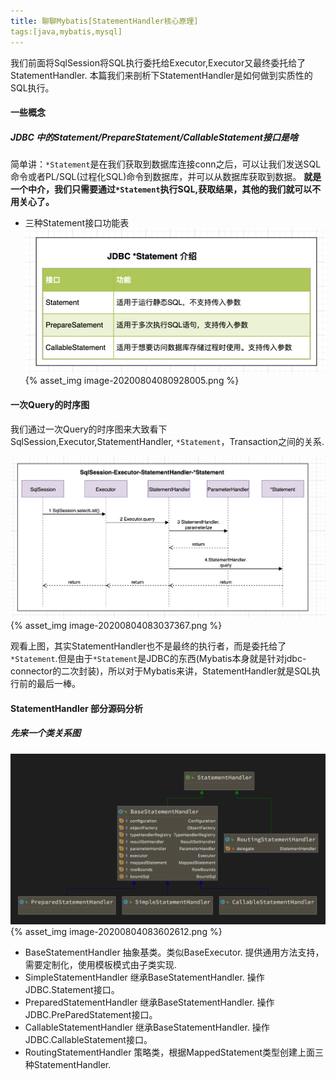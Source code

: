 ```yaml
---
title: 聊聊Mybatis[StatementHandler核心原理]
tags:[java,mybatis,mysql]
---
```


我们前面将SqlSession将SQL执行委托给Executor,Executor又最终委托给了StatementHandler. 本篇我们来剖析下StatementHandler是如何做到实质性的SQL执行。

<!-- more -->

#### 一些概念
##### JDBC 中的Statement/PrepareStatement/CallableStatement接口是啥
简单讲：`*Statement`是在我们获取到数据库连接conn之后，可以让我们发送SQL命令或者PL/SQL(过程化SQL)命令到数据库，并可以从数据库获取到数据。
**就是一个中介，我们只需要通过`*Statement`执行SQL,获取结果，其他的我们就可以不用关心了。**
* 三种Statement接口功能表
![image-20200804080928005](Mybatis-5/image-20200804080928005.png)
{% asset_img image-20200804080928005.png %}

#### 一次Query的时序图
我们通过一次Query的时序图来大致看下SqlSession,Executor,StatementHandler, `*Statement`，Transaction之间的关系.

![image-20200804083037367](Mybatis-5/image-20200804083037367.png)
{% asset_img  image-20200804083037367.png %}

观看上图，其实StatementHandler也不是最终的执行者，而是委托给了`*Statement`.但是由于`*Statement`是JDBC的东西(Mybatis本身就是针对jdbc-connector的二次封装)，所以对于Mybatis来讲，StatementHandler就是SQL执行前的最后一棒。

#### StatementHandler 部分源码分析

##### 先来一个类关系图

![image-20200804083602612](Mybatis-5/image-20200804083602612.png)
{% asset_img image-20200804083602612.png %}
* BaseStatementHandler 抽象基类。类似BaseExecutor. 提供通用方法支持，需要定制化，使用模板模式由子类实现.
* SimpleStatementHandler 继承BaseStatementHandler. 操作JDBC.Statement接口。
* PreparedStatementHandler 继承BaseStatementHandler. 操作JDBC.PreParedStatement接口。
* CallableStatementHandler 继承BaseStatementHandler. 操作JDBC.CallableStatement接口。
* RoutingStatementHandler 策略类，根据MappedStatement类型创建上面三种StatementHandler.

